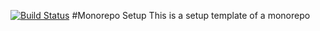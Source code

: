 [![Build Status](https://travis-ci.org/ManyJohn/monorepoSetup.png?token=iBs1VuHzjnBNZt6tQnx2&branch=master)](https://travis-ci.org/ManyJohn/monorepoSetup)
#Monorepo Setup 
This is a setup template of a monorepo